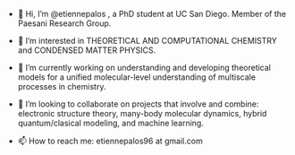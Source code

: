 - 👋 Hi, I’m @etiennepalos , a PhD student at UC San Diego. Member of the Paesani Research Group.
- 👀 I’m interested in THEORETICAL AND COMPUTATIONAL CHEMISTRY and CONDENSED MATTER PHYSICS.
- 🌱 I’m currently working on understanding and developing theoretical models for a unified molecular-level understanding of multiscale processes in chemistry.
- 💞️ I’m looking to collaborate on projects that involve and combine: electronic structure theory, many-body molecular dynamics, hybrid quantum/clasical modeling, and machine learning.

- 📫 How to reach me: etiennepalos96 at gmail.com

<!---
etiennepalos/etiennepalos is a ✨ special ✨ repository because its `README.md` (this file) appears on your GitHub profile.
You can click the Preview link to take a look at your changes.
--->
